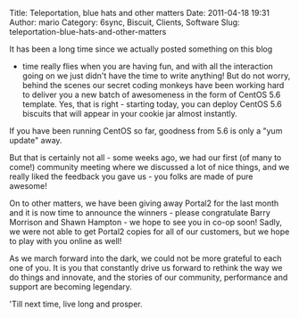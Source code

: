 Title: Teleportation, blue hats and other matters
Date: 2011-04-18 19:31
Author: mario
Category: 6sync, Biscuit, Clients, Software
Slug: teleportation-blue-hats-and-other-matters

It has been a long time since we actually posted something on this blog
- time really flies when you are having fun, and with all the
interaction going on we just didn't have the time to write anything! But
do not worry, behind the scenes our secret coding monkeys have been
working hard to deliver you a new batch of awesomeness in the form of
CentOS 5.6 template. Yes, that is right - starting today, you can deploy
CentOS 5.6 biscuits that will appear in your cookie jar almost
instantly.

If you have been running CentOS so far, goodness from 5.6 is only a "yum
update" away.

But that is certainly not all - some weeks ago, we had our first (of
many to come!) community meeting where we discussed a lot of nice
things, and we really liked the feedback you gave us - you folks are
made of pure awesome!

On to other matters, we have been giving away Portal2 for the last month
and it is now time to announce the winners - please congratulate Barry
Morrison and Shawn Hampton - we hope to see you in co-op soon! Sadly, we
were not able to get Portal2 copies for all of our customers, but we
hope to play with you online as well!

As we march forward into the dark, we could not be more grateful to each
one of you. It is you that constantly drive us forward to rethink the
way we do things and innovate, and the stories of our community,
performance and support are becoming legendary.

'Till next time, live long and prosper.
